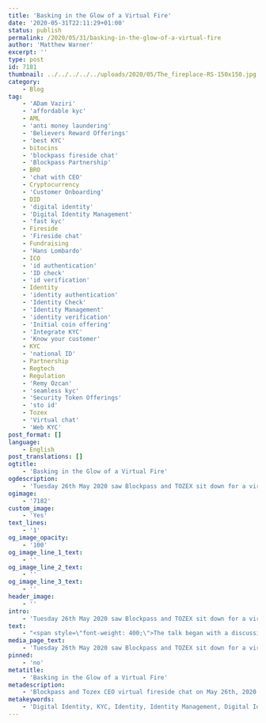 ```yaml
---
title: 'Basking in the Glow of a Virtual Fire'
date: '2020-05-31T22:11:29+01:00'
status: publish
permalink: /2020/05/31/basking-in-the-glow-of-a-virtual-fire
author: 'Matthew Warner'
excerpt: ''
type: post
id: 7181
thumbnail: ../../../../../uploads/2020/05/The_fireplace-RS-150x150.jpg
category:
    - Blog
tag:
    - 'ADam Vaziri'
    - 'affordable kyc'
    - AML
    - 'anti money laundering'
    - 'Believers Reward Offerings'
    - 'best KYC'
    - bitocins
    - 'blockpass fireside chat'
    - 'Blockpass Partnership'
    - BRO
    - 'chat with CEO'
    - Cryptocurrency
    - 'Customer Onboarding'
    - DID
    - 'digital identity'
    - 'Digital Identity Management'
    - 'fast kyc'
    - Fireside
    - 'Fireside chat'
    - Fundraising
    - 'Hans Lombardo'
    - ICO
    - 'id authentication'
    - 'ID check'
    - 'id verification'
    - Identity
    - 'identity authentication'
    - 'Identity Check'
    - 'Identity Management'
    - 'identity verification'
    - 'Initial coin offering'
    - 'Integrate KYC'
    - 'Know your customer'
    - KYC
    - 'national ID'
    - Partnership
    - Regtech
    - Regulation
    - 'Remy Ozcan'
    - 'seamless kyc'
    - 'Security Token Offerings'
    - 'sto id'
    - Tozex
    - 'Virtual chat'
    - 'Web KYC'
post_format: []
language:
    - English
post_translations: []
ogtitle:
    - 'Basking in the Glow of a Virtual Fire'
ogdescription:
    - 'Tuesday 26th May 2020 saw Blockpass and TOZEX sit down for a virtual fireside chat so the two companies could talk about their recent partnership, TOZEX’s latest development and the current state of regulations, crowdfunding, token markets and other areas. Moderated by Hans Lombardo, Blockpass COO, the CEOs of Blockpass and TOZEX, Adam Vaziri and Remy Ozcan, respectively gathered at three different computers in three different countries to come together as one in this time of isolation and discuss current news. '
ogimage:
    - '7182'
custom_image:
    - 'Yes'
text_lines:
    - '1'
og_image_opacity:
    - '100'
og_image_line_1_text:
    - ''
og_image_line_2_text:
    - ''
og_image_line_3_text:
    - ''
header_image:
    - ''
intro:
    - 'Tuesday 26th May 2020 saw Blockpass and TOZEX sit down for a virtual fireside chat so the two companies could talk about their recent partnership, TOZEX’s latest development and the current state of regulations, crowdfunding, token markets and other areas. Moderated by Hans Lombardo, Blockpass COO, the CEOs of Blockpass and TOZEX, Adam Vaziri and Remy Ozcan, respectively gathered at three different computers in three different countries to come together as one in this time of isolation and discuss current news. '
text:
    - "<span style=\"font-weight: 400;\">The talk began with a discussion of TOZEX, it’s origins and its goals. Ozcan described TOZEX as more than just a crypto exchange, being a bridge between primary and secondary market for digital assets, with a vision of providing the infrastructure for a token-based economy built off digital assets. TOZEX would allow entrepreneurs and investors to create, manage and exchange digital assets whilst being fully compliant with the regulatory frameworks around the world, hence TOZEX’s design as a tokenization platform. Ozcan believes that providing various tools to enter into this token based economy will be essential as he predicts that these assets will become the norm within 5 years or less.\_</span>\r\n\r\n<span style=\"font-weight: 400;\">The participants also discussed the importance of regulation in the space, with Vaziri examining the history of cryptocurrency and blockchain regulation from where it began as an unregulated and unknown entity to the current state where regulations are becoming standard following the past few years of regulatory developments. As regulations are so prevalent now, Vaziri explained how the concept of a solid identity solution being core to enabling regulatory compliance and that older, KYC and identity management is sub-par compared to what we need in the modern day with blockchain and cryptocurrency becoming increasingly important. Ozcan agreed with the analysis, pointing out that the industry needs regulation to professionalise and provide structure and to provide a more comfortable framework for everyone involved, with responsibilities and duties for those involved to remain compliant with the latest regulations and directives and facilitate a system which provides protection and safety whilst allowing for the evolution of systems and solutions. Ozcan also gave an overview of three different approaches taken by countries - applying existing regulations to blockchain and crypto, creating customized regulations, or simply to ban the new developments. Ozcan believed that a unique digital identity provides a way for these ecosystems to evolve without issues with regards to regulation, hence TOZEX’s decision to form a strategic partnership with Blockpass so the tokenization solution can provide professional tools to people in the industry whilst remaining compliant.\_</span>\r\n\r\n<span style=\"font-weight: 400;\">The Believer’s Reward Offering - launched the previous day was also discussed. Ozcan described the idea as an idea he hopes will change how blockchain startups can be funded by being the first crowdfunding platform based on stablecoins. Following blockchain values, the system is transparent, automated and immutable, coded onto smart contracts. This method will allow companies to finance their development by borrowing stablecoins from around the world, offering a sustainable alternative method to ICOs and STOs etc as it is designed to avoid ‘pump-and-dump’ issues, limit volatility and foster the growth of the token by treating all contributors equally. Investors can contribute with stablecoins and be fully reimbursed, 50% in the type of stablecoins used and 50% in TOZ tokens, with an additional interest rate depending on the amount invested and the time invested for. The investors can choose each quarter to withdraw tokens, sell them or to continue by staking them and thereby showing their continued confidence in the project. The choice to call the system the Believer’s Reward Offering was made to reflect the rewards reflecting the belief they have in the projects they choose to invest in. The pre-registration for this opened the day before this virtual fireside chat, providing bonuses to early adopters, but the main process will begin officially on 23rd June 2020</span>\r\n\r\n<span style=\"font-weight: 400;\">Lombardo then invited Vaziri to speak about the suitability of TOZEX as a partner for Blockpass. Vaziri then proceeded to the describe the mutually beneficial partnership being formed by the two companies whose goals so closely aligned, with Blockpass aiming to provide a simple and user-friendly solution to avoid the issues by traditional compliance methods, and with TOZEX at the cutting edge of providing new opportunities and pathways through blockchain technology and cryptocurrencies whilst seeking to be fully regulatory compliant. Ozcan added that Blockpass’ ability to simplify investor identification and the KYC process and enabling it to take place in seconds would allow TOZEX to have compliance at the forefront of its solution and would allow its users to create their unique digital identity quickly so they can effortlessly enter and navigate the TOZEX ecosystem.\_</span>\r\n\r\n<span style=\"font-weight: 400;\">The final part of the conversation centered around cypto markets and their performance in the past few months and what might happen over the course of the rest of the year. Vaziri drew some comparisons to other markets and their fluctuations, but looking at how the cryptomarket isn’t necessarily in opposition to financial markets, but is an alternative, and can balance financial markets whilst avoiding manipulation such as quantitative easing. Acknowledging the scope of the question, Vaziri talked about how the economy has changed over the ages, and how we find ourselves at its pinnacle with a diversified economy where all types of economy - physical, digital, crypto etc can coexist. Ozcan expanded, with insight from being an advisor to the European Parliament on the use of blockchain technology, discussing the current coronavirus pandemic, and highlighting that many banks and financial systems - even central banks - are exploring crypto solutions for the many benefits it could bring, including being able to be reactive in the distribution of its money due to the traceability and logging of transactions. Fighting fraud and terrorism financing, knowing where its money is and moving to a cashless society were huge potential advantages for the banks.\_</span>\r\n\r\n<span style=\"font-weight: 400;\">Concluding the virtual fireside chat, Lombardo invited Vazri and Ozcan to impart any final thoughts. Vaziri highlighted the importance of a strategic partner who shares goals so closely and the mutual benefits they can provide each other, hoping Blockpass and TOZEX would be able to continue to work closely and have many more meetings - hopefully eventually in person - to foster the good working partnership. Ozcan thanked Blockpass for its facilitation of easy and quick regulatory compliance and invited people to try TOZEX for free by visiting its website. He hoped the partnership would continue to grow and that the team would be able to attend the Paris Blockchain Summit when it was able to be hosted. </span>"
media_page_text:
    - 'Tuesday 26th May 2020 saw Blockpass and TOZEX sit down for a virtual fireside chat so the two companies could talk about their recent partnership, TOZEX’s latest development and the current state of regulations, crowdfunding, token markets and other areas. Moderated by Hans Lombardo, Blockpass COO, the CEOs of Blockpass and TOZEX, Adam Vaziri and Remy Ozcan, respectively gathered at three different computers in three different countries to come together as one in this time of isolation and discuss current news. '
pinned:
    - 'no'
metatitle:
    - 'Basking in the Glow of a Virtual Fire'
metadescription:
    - 'Blockpass and Tozex CEO virtual fireside chat on May 26th, 2020 to talk about their partnerships and recent crypto markets. Blockpass is now providing KYC solutions to Tozex as a layer of identity verification for customer onboarding. Check it out for their chat! '
metakeywords:
    - 'Digital Identity, KYC, Identity, Identity Management, Digital Identity Management, Fireside, TOZEX, Partnership, Fireside chat, Regulation, Know Your customer, Fast KYC, Seamless KYC, Integrate KYC, Web KYC, know your customer, customer onboarding, AML, anti money laundering, digital identity, identity, DID, best KYC, affordable KYC, regtech, identity verification, identity check, id check, id verification, sto id, BRO, Security Token Offerings, Believers Reward Offerings, ICO, Initial coin offering, bitocins, cryptocurrency, fundraising, national ID, id authentication, identity authentication, blockpass partnership, blockpass fireside chat, chat with CEO, Adam Vaziri, Remy Ozcan, Hans Lombardo, Virtual chat'
---
```

<!DOCTYPE html PUBLIC "-//W3C//DTD HTML 4.0 Transitional//EN" "http://www.w3.org/TR/REC-html40/loose.dtd">
<?xml encoding="UTF-8">
